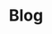 ---
layout: articles
title: Blog
permalink: /Blog/
articles:
  data_source: site.categories.blog
  show_excerpt: true
  show_readmore: true
  show_info: true
---